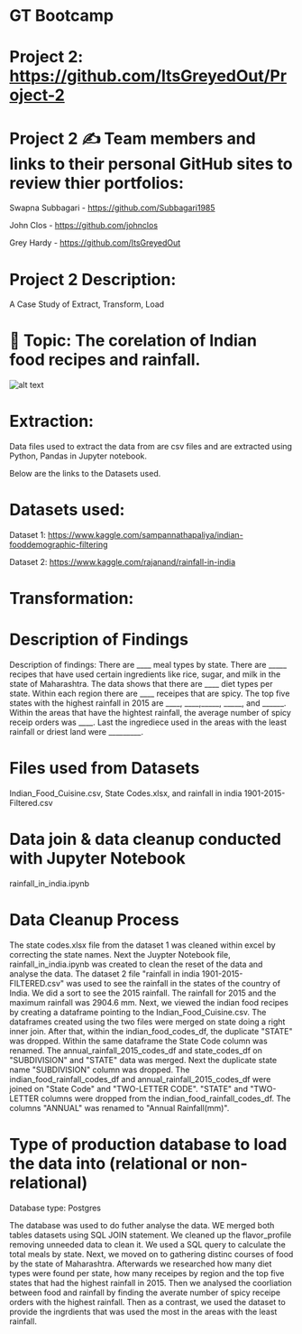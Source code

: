 # GT Bootcamp
# Project 2:  https://github.com/ItsGreyedOut/Project-2 

# Project 2 ✍️ Team members and links to their personal GitHub sites to review thier portfolios:
Swapna Subbagari -  https://github.com/Subbagari1985 

John Clos -  https://github.com/johnclos 

Grey Hardy -  https://github.com/ItsGreyedOut


# Project 2 Description: 

A Case Study of Extract, Transform, Load


# 🧐 Topic:  The corelation of Indian food recipes and rainfall.

![alt text](http://github.com/itsgreyedout/project-2/blob/master/images/indianfood2.png?raw=true)
# Extraction:
Data files used to extract the data from are csv files and are extracted using Python, Pandas in Jupyter notebook. 

Below are the links to the Datasets used.

# Datasets used:
Dataset 1: https://www.kaggle.com/sampannathapaliya/indian-fooddemographic-filtering 

Dataset 2: https://www.kaggle.com/rajanand/rainfall-in-india 


# Transformation:

# Description of Findings
Description of findings:
There are ____ meal types by state.  There are _____ recipes that have used certain ingredients like rice, sugar, and milk in the state of Maharashtra. The data shows that there are ____ diet types per state.  Within each region there are ____ receipes that are spicy.  The top five states with the highest rainfall in 2015 are ____, ____,_____, _____, and ______.   Within the areas that have the hightest rainfall, the average number of spicy receip orders was ____.  Last the ingrediece used in the areas with the least rainfall or driest land were _________.


# Files used from Datasets
Indian_Food_Cuisine.csv, State Codes.xlsx, and rainfall in india 1901-2015-Filtered.csv


# Data join & data cleanup conducted with Jupyter Notebook
rainfall_in_india.ipynb


# Data Cleanup Process
The state codes.xlsx file from the dataset 1 was cleaned within excel by correcting the state names.  Next the Juypter Notebook file, rainfall_in_india.ipynb was created to clean the reset of the data and analyse the data.  The dataset 2 file "rainfall in india 1901-2015-FILTERED.csv" was used to see the rainfall in the states of the country of India.  We did a sort to see the 2015 rainfall.  The rainfall for 2015 and the maximum rainfall was 2904.6 mm.  Next, we viewed the indian food recipes by creating a dataframe pointing to the Indian_Food_Cuisine.csv.  The dataframes created using the two files were merged on state doing a right inner join.  After that, within the indian_food_codes_df, the duplicate "STATE" was dropped.  Within the same dataframe the State Code column was renamed.  The annual_rainfall_2015_codes_df and state_codes_df on "SUBDIVISION" and "STATE" data was merged.  Next the duplicate state name "SUBDIVISION" column was dropped.  The indian_food_rainfall_codes_df and annual_rainfall_2015_codes_df were joined on "State Code" and "TWO-LETTER CODE".  "STATE" and "TWO-LETTER columns were dropped from the indian_food_rainfall_codes_df.  The columns "ANNUAL" was renamed to "Annual Rainfall(mm)".  


# Type of production database to load the data into (relational or non-relational)
Database type:  Postgres  

The database was used to do futher analyse the data.  WE merged both tables datasets using SQL JOIN statement.  We cleaned up the flavor_profile removing unneeded data to clean it.  We used a SQL query to calculate the total meals by state.  Next, we moved on to gathering distinc courses of food by the state of Maharashtra.  Afterwards we researched how many diet types were found per state, how many receipes by region and the top five states that had the highest rainfall in 2015.  Then we analysed the coorliation between food and rainfall by finding the averate number of spicy receipe orders with the highest rainfall.  Then as a contrast, we used the dataset to provide the ingrdients that was used the most in the areas with the least rainfall.









